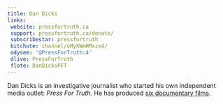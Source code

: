 ```yaml
---
title: Dan Dicks
links:
 website: pressfortruth.ca
 support: pressfortruth.ca/donate/
 subscribestar: pressfortruth
 bitchute: channel/uMyXWmHMxzx4/
 odysee: '@PressForTruth:4'
 dlive: PressForTruth
 flote: DanDicksPFT
---
```


Dan Dicks is an investigative journalist who started his own independent media
outlet: _Press For Truth_. He has produced [six documentary
films](https://pressfortruth.ca/documentaries/).
